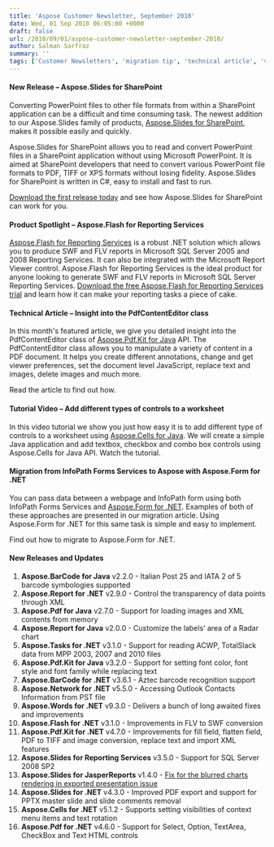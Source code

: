 ```yaml
---
title: 'Aspose Customer Newsletter, September 2010'
date: Wed, 01 Sep 2010 06:05:00 +0000
draft: false
url: /2010/09/01/aspose-customer-newsletter-september-2010/
author: Salman Sarfraz
summary: ''
tags: ['Customer Newsletters', 'migration tip', 'technical article', 'video tutorial']
---
```


#### New Release – Aspose.Slides for SharePoint

[](http://www.aspose.com/categories/sharepoint-components/aspose.slides-for-sharepoint/default.aspx)

Converting PowerPoint files to other file formats from within a SharePoint application can be a difficult and time consuming task. The newest addition to our Aspose.Slides family of products, [Aspose.Slides for SharePoint][1], makes it possible easily and quickly.

Aspose.Slides for SharePoint allows you to read and convert PowerPoint files in a SharePoint application without using Microsoft PowerPoint. It is aimed at SharePoint developers that need to convert various PowerPoint file formats to PDF, TIFF or XPS formats without losing fidelity. Aspose.Slides for SharePoint is written in C#, easy to install and fast to run.

[Download the first release today][2] and see how Aspose.Slides for SharePoint can work for you.

#### Product Spotlight – Aspose.Flash for Reporting Services

[](http://www.aspose.com/community/files/52/ssrs-rendering-extensions/aspose.flash-for-reporting-services/default.aspx)[Aspose.Flash for Reporting Services][3] is a robust .NET solution which allows you to produce SWF and FLV reports in Microsoft SQL Server 2005 and 2008 Reporting Services. It can also be integrated with the Microsoft Report Viewer control. Aspose.Flash for Reporting Services is the ideal product for anyone looking to generate SWF and FLV reports in Microsoft SQL Server Reporting Services. [Download the free Aspose.Flash for Reporting Services trial][4] and learn how it can make your reporting tasks a piece of cake.

#### Technical Article – Insight into the PdfContentEditor class

In this month's featured article, we give you detailed insight into the PdfContentEditor class of [Aspose.Pdf.Kit for Java][5] API. The PdfContentEditor class allows you to manipulate a variety of content in a PDF document. It helps you create different annotations, change and get viewer preferences, set the document level JavaScript, replace text and images, delete images and much more.

Read the article to find out how.

#### Tutorial Video – Add different types of controls to a worksheet

In this video tutorial we show you just how easy it is to add different type of controls to a worksheet using [Aspose.Cells for Java][6]. We will create a simple Java application and add textbox, checkbox and combo box controls using Aspose.Cells for Java API. Watch the tutorial.

#### Migration from InfoPath Forms Services to Aspose with Aspose.Form for .NET

You can pass data between a webpage and InfoPath form using both InfoPath Forms Services and [Aspose.Form for .NET][7]. Examples of both of these approaches are presented in our migration article. Using Aspose.Form for .NET for this same task is simple and easy to implement.

Find out how to migrate to Aspose.Form for .NET.

#### New Releases and Updates

1.  **Aspose.BarCode for Java** v2.2.0 - Italian Post 25 and IATA 2 of 5 barcode symbologies supported
2.  **Aspose.Report for .NET** v2.9.0 - Control the transparency of data points through XML
3.  **Aspose.Pdf for Java** v2.7.0 - Support for loading images and XML contents from memory
4.  **Aspose.Report for Java** v2.0.0 - Customize the labels’ area of a Radar chart
5.  **Aspose.Tasks for .NET** v3.1.0 - Support for reading ACWP, TotalSlack data from MPP 2003, 2007 and 2010 files
6.  **Aspose.Pdf.Kit for Java** v3.2.0 - Support for setting font color, font style and font family while replacing text
7.  **Aspose.BarCode for .NET** v3.6.1 - Aztec barcode recognition support
8.  **Aspose.Network for .NET** v5.5.0 - Accessing Outlook Contacts Information from PST file
9.  **Aspose.Words for .NET** v9.3.0 - Delivers a bunch of long awaited fixes and improvements
10.  **Aspose.Flash for .NET** v3.1.0 - Improvements in FLV to SWF conversion
11.  **Aspose.Pdf.Kit for .NET** v4.7.0 - Improvements for fill field, flatten field, PDF to TIFF and image conversion, replace text and import XML features
12.  **Aspose.Slides for Reporting Services** v3.5.0 - Support for SQL Server 2008 SP2
13.  **Aspose.Slides for JasperReports** v1.4.0 - [Fix for the blurred charts rendering in exported presentation issue][8]
14.  **Aspose.Slides for .NET** v4.3.0 - Improved PDF export and support for PPTX master slide and slide comments removal
15.  **Aspose.Cells for .NET** v5.1.2 - Supports setting visibilities of context menu items and text rotation
16.  **Aspose.Pdf for .NET** v4.6.0 - Support for Select, Option, TextArea, CheckBox and Text HTML controls




[1]: http://www.aspose.com/categories/sharepoint-components/aspose.slides-for-sharepoint/default.aspx
[2]: http://www.aspose.com/community/files/73/sharepoint-components/aspose.slides-for-sharepoint/default.aspx
[3]: http://www.aspose.com/categories/ssrs-rendering-extensions/aspose.flash-for-reporting-services/default.aspx
[4]: http://www.aspose.com/community/files/52/ssrs-rendering-extensions/aspose.flash-for-reporting-services/default.aspx
[5]: http://www.aspose.com/categories/java-components/aspose.pdf.kit-for-java/default.aspx
[6]: http://www.aspose.com/categories/java-components/aspose.cells-for-java/default.aspx
[7]: http://www.aspose.com/categories/.net-components/aspose.form-for-.net/default.aspx
[8]: https://docs.aspose.com/display/pdfjava/Home



